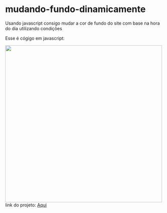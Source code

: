 # mudando-fundo-dinamicamente
Usando javascript consigo mudar a cor de fundo do site com base na hora do dia utilizando condições 

Esse é cógigo em javascript:
<div> 
<img src="mudando-fundo-dinamicamente\code.png"alt="" width="500" height="500"></div>
link do projeto: <a href="https://deivison1.github.io/mudando-fundo-dinamicamente/">Aqui</a>
